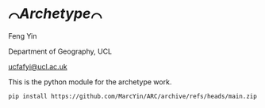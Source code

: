 # ⌒*Archetype*⌒

Feng Yin

Department of Geography, UCL

ucfafyi@ucl.ac.uk


This is the python module for the archetype work.

```
pip install https://github.com/MarcYin/ARC/archive/refs/heads/main.zip
```
